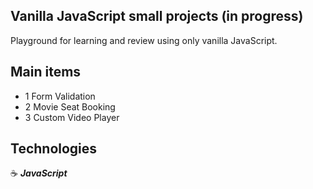 ## Vanilla JavaScript small projects (in progress)

Playground for learning and review using only vanilla JavaScript.

## Main items

- 1 Form Validation
- 2 Movie Seat Booking
- 3 Custom Video Player

## Technologies

:coffee: **_JavaScript_**
